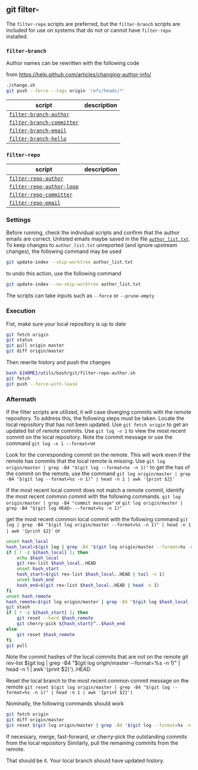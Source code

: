 
## git filter-

The `filter-repo` scripts are preferred, but the `filter-branch` scripts are included for use on systems that do not or cannot have `filter-repo` installed.

### `filter-branch`

Author names can be rewritten with the following code

from <https://help.github.com/articles/changing-author-info/>

````bash
./change.sh
git push --force --tags origin 'refs/heads/*'
````

| script               | description                           |
| -------------------- | ------------------------------------  |
| [`filter-branch-author`](filter-branch-author.sh) | |
| [`filter-branch-committer`](filter-branch-committer.sh) | |
| [`filter-branch-email`](filter-branch-email.sh) | |
| [`filter-branch-hello`](filter-branch-hello.sh) | |

### `filter-repo`

| script               | description                           |
| -------------------- | ------------------------------------  |
| [`filter-repo-author`](filter-repo-author.sh) | |
| [`filter-repo-author-loop`](filter-repo-author-loop.sh) | |
| [`filter-repo-committer`](filter-repo-committer.sh) | |
| [`filter-repo-email`](filter-repo-email.sh) | |

### Settings

Before running, check the individual scripts and confirm that the author emails are correct.
Unlisted emails maybe saved in the file [`author_list.txt`](author_list.txt).
To keep changes to `author_list.txt` unreported (and ignore upstream changes), the following command may be used

```bash
git update-index --skip-worktree author_list.txt
```

to undo this action, use the following command

```bash
git update-index --no-skip-worktree author_list.txt
```

The scripts can take inputs such as `--force` or `--prune-empty`

### Execution

Fist, make sure your local repository is up to date

```bash
git fetch origin
git status
git pull origin master
git diff origin/master
```

Then rewrite history and push the changes

```bash
bash ${HOME}/utils/bash/git/filter-repo-author.sh
git fetch
git push --force-with-lease
```

### Aftermath

If the filter scripts are utilized, it will case diverging commits with the remote repository.
To address this, the following steps must be taken.
Locate the local repository that has not been updated.
Use `git fetch origin` to get an updated list of remote commits.
Use `git log -n 1` to view the most recent commit on the local repository.
Note the commit message or use the command `git log -n 1 --format=%H`

Look for the corresponding commit on the  remote.
This will work even if the remote has commits that the local remote is missing.
Use `git log origin/master | grep -B4 "$(git log --format=%s -n 1)"`
to get the has of the commit on the remote, use the command
`git log origin/master | grep -B4 "$(git log --format=%s -n 1)" | head -n 1 | awk '{print $2}'`

If the most recent local commit does not match a remote commit, identify the most recent common commit with the following commands.
`git log origin/master | grep -B4 "commit message"`
or
`git log origin/master | grep -B4 "$(git log HEAD~ --format=%s -n 1)"`

get the most recent common local commit with the following command
`git log | grep -B4 "$(git log origin/master --format=%s -n 1)" | head -n 1 | awk '{print $2}'`
or

```bash
unset hash_local
hash_local=$(git log | grep -B4 "$(git log origin/master --format=%s -n 1)" | head -n 1 | awk '{print $2}')
if [ ! -z ${hash_local} ]; then
    echo $hash_local
    git rev-list $hash_local..HEAD
    unset hash_start
    hash_start=$(git rev-list $hash_local..HEAD | tail -n 1)
    unset hash_end
    hash_end=$(git rev-list $hash_local..HEAD | head -n 1)
fi
unset hash_remote
hash_remote=$(git log origin/master | grep -B4 "$(git log $hash_local --format=%s -n 1)" | head -n 1 | awk '{print $2}')
git stash
if [ ! -z ${hash_start} ]; then
    git reset --hard $hash_remote
    git cherry-pick ${hash_start}^..$hash_end
else
    git reset $hash_remote
fi
git pull
```

Note the commit hashes of the local commits that are not on the remote
git rev-list $(git log | grep -B4 "$(git log origin/master --format=%s -n 1)" | head -n 1 | awk '{print $2}')..HEAD

Reset the local branch to the most recent common commit message on the remote
`git reset $(git log origin/master | grep -B4 "$(git log --format=%s -n 1)" | head -n 1 | awk '{print $2}')`

Nominally, the following commands should work

```bash
git fetch origin
git diff origin/master
git reset $(git log origin/master | grep -B4 "$(git log --format=%s -n 1)" | head -n 1 | awk '{print $2}')
```

If necessary, merge, fast-forward, or cherry-pick the outstanding commits from the local repository
Similarly, pull the remaining commits from the remote.

That should be it.
Your local branch should have updated history.
